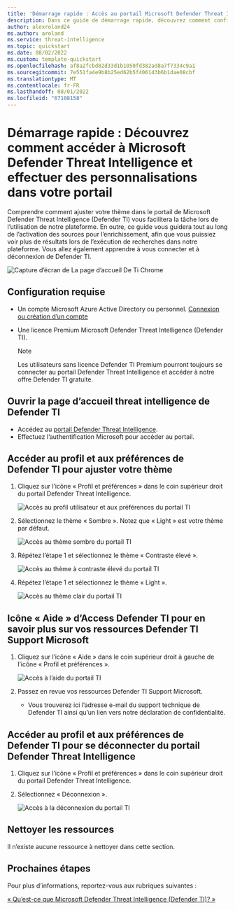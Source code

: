 ```yaml
---
title: 'Démarrage rapide : Accès au portail Microsoft Defender Threat Intelligence (Defender TI)'
description: Dans ce guide de démarrage rapide, découvrez comment configurer votre profil et vos préférences et accéder aux ressources d’aide de Defender TI à l’aide de Microsoft Defender Threat Intelligence (Defender TI).
author: alexroland24
ms.author: aroland
ms.service: threat-intelligence
ms.topic: quickstart
ms.date: 08/02/2022
ms.custom: template-quickstart
ms.openlocfilehash: af8a2fcbd82d33d1b1050fd382ad8a7f7334c9a1
ms.sourcegitcommit: 7e551fa4e9b8b25ed62b5f406143b6b1dae08cbf
ms.translationtype: MT
ms.contentlocale: fr-FR
ms.lasthandoff: 08/01/2022
ms.locfileid: "67108158"
---
```

# <a name="quickstart-learn-how-to-access-microsoft-defender-threat-intelligence-and-make-customizations-in-your-portal"></a>Démarrage rapide : Découvrez comment accéder à Microsoft Defender Threat Intelligence et effectuer des personnalisations dans votre portail

Comprendre comment ajuster votre thème dans le portail de Microsoft Defender Threat Intelligence (Defender TI) vous facilitera la tâche lors de l’utilisation de notre plateforme. En outre, ce guide vous guidera tout au long de l’activation des sources pour l’enrichissement, afin que vous puissiez voir plus de résultats lors de l’exécution de recherches dans notre plateforme. Vous allez également apprendre à vous connecter et à déconnexion de Defender TI.

![Capture d’écran de La page d’accueil De Ti Chrome](media/tiOverviewHomePageChromeScreenshot.png)

## <a name="prerequisites"></a>Configuration requise

- Un compte Microsoft Azure Active Directory ou personnel. [Connexion ou création d’un compte](https://signup.microsoft.com/)
- Une licence Premium Microsoft Defender Threat Intelligence (Defender TI).

    > [!NOTE]
    > Les utilisateurs sans licence Defender TI Premium pourront toujours se connecter au portail Defender Threat Intelligence et accéder à notre offre Defender TI gratuite.

## <a name="open-defender-tis-threat-intelligence-home-page"></a>Ouvrir la page d’accueil threat intelligence de Defender TI

- Accédez au [portail Defender Threat Intelligence](https://ti.defender.microsoft.com/).
- Effectuez l’authentification Microsoft pour accéder au portail.

## <a name="access-defender-tis-profile-and-preferences-to-adjust-your-theme"></a>Accéder au profil et aux préférences de Defender TI pour ajuster votre thème

1. Cliquez sur l’icône « Profil et préférences » dans le coin supérieur droit du portail Defender Threat Intelligence.

    ![Accès au profil utilisateur et aux préférences du portail TI](media/accessingTiPortalUserProfileandPreferences.png)

2. Sélectionnez le thème « Sombre ». Notez que « Light » est votre thème par défaut.

    ![Accès au thème sombre du portail TI](media/accessingTiPortalDarkTheme.png)

3. Répétez l’étape 1 et sélectionnez le thème « Contraste élevé ».

    ![Accès au thème à contraste élevé du portail TI](media/accessingTiPortalHighContrastTheme.png)

4. Répétez l’étape 1 et sélectionnez le thème « Light ».

    ![Accès au thème clair du portail TI](media/accessingTiPortalLightTheme.png)

## <a name="access-defender-tis-help-icon-to-learn-about-your-defender-ti-microsoft-support-resources"></a>Icône « Aide » d’Access Defender TI pour en savoir plus sur vos ressources Defender TI Support Microsoft

1. Cliquez sur l’icône « Aide » dans le coin supérieur droit à gauche de l’icône « Profil et préférences ».

    ![Accès à l’aide du portail TI](media/accessingTiPortalHelp.png)

2. Passez en revue vos ressources Defender TI Support Microsoft.

      - Vous trouverez ici l’adresse e-mail du support technique de Defender TI ainsi qu’un lien vers notre déclaration de confidentialité.

## <a name="access-defender-tis-profile-and-preferences-to-logout-of-the-defender-threat-intelligence-portal"></a>Accéder au profil et aux préférences de Defender TI pour se déconnecter du portail Defender Threat Intelligence

1. Cliquez sur l’icône « Profil et préférences » dans le coin supérieur droit du portail Defender Threat Intelligence.

2. Sélectionnez « Déconnexion ».

    ![Accès à la déconnexion du portail TI](media/accessingTiPortalLogout.png)

## <a name="clean-up-resources"></a>Nettoyer les ressources
Il n’existe aucune ressource à nettoyer dans cette section.

## <a name="next-steps"></a>Prochaines étapes

Pour plus d’informations, reportez-vous aux rubriques suivantes :

[« Qu’est-ce que Microsoft Defender Threat Intelligence (Defender TI)? »](what-is-microsoft-defender-threat-intelligence-defender-tI.md)